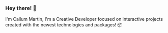 ### Hey there! 👋

I'm Callum Martin, I'm a Creative Developer focused on interactive projects created with the newest technologies and packages! 📦
